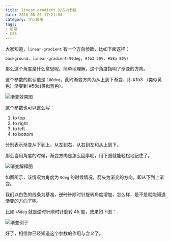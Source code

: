 ```yaml
---
title: linear-gradient 的方向参数
date: 2016-08-01 17:21:04
category: 学以致用
tags:
- 前端
- CSS
---
```


大家知道，`linear-gradient` 有一个方向参数，比如下面这样：

```
background: linear-gradient(90deg, #fb3 20%, #58a 80%)
```

那么这个角度是什么意思呢，简单地理解，这个角度指明了渐变的方向。

这个参数的默认值是 `180deg`。此时渐变方向为从上到下渐变，即 #fb3 （类似黄色）渐变到 #58a(类似蓝色）。

![渐变效果图](https://i.loli.net/2018/11/17/5befc2143879d.png)

这个参数也可以这么写：

1. to top
2. to right
3. to left
4. to bottom

分别表示渐变从下到上，从左到右，从右到左和从上到下。

那么当用角度的时候，渐变方向是怎么回事呢，用下图就能轻松地记住了。

![渐变解释图](https://i.loli.net/2018/11/17/5befc215dcadb.png)

如图所示，该情况为角度为 `0deg` 的时候情况，箭头为渐变的方向，即从下到上渐变。

我们以白色的线条为基准，~~逆时针~~顺时针旋转角度增加，怎么样，是不是就能知道渐变的方向了呢。

比如 `45deg` 就是~~逆时针~~顺时针旋转 45 度，效果如下图：

![渐变例子](https://i.loli.net/2018/11/17/5befc215713ce.png)

好了，相信你已经知道这个参数的作用与含义了。